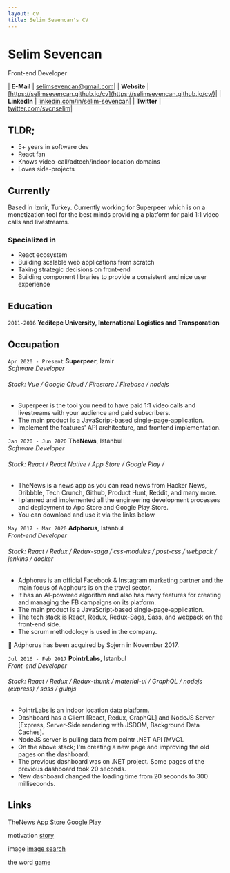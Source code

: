 ```yaml
---
layout: cv
title: Selim Sevencan's CV
---
```


# Selim Sevencan
Front-end Developer

| __E-Mail__   | [selimsevencan@gmail.com](mailto:selimm@gmail.com)| 
| __Website__  | [https://selimsevencan.github.io/cv](https://selimsevencan.github.io/cv/)|
| __LinkedIn__ | [linkedin.com/in/selim-sevencan](https://linkedin.com/in/selim-sevencan)|
| __Twitter__  | [twitter.com/svcnselim](https://twitter.com/svncnselim)|


## TLDR;

- 5+ years in software dev
- React fan
- Knows video-call/adtech/indoor location domains
- Loves side-projects


## Currently

Based in Izmir, Turkey. Currently working for Superpeer which is on a monetization tool for the best minds providing a platform for paid 1:1 video calls and livestreams.


### Specialized in

- React ecosystem
- Building scalable web applications from scratch
- Taking strategic decisions on front-end
- Building component libraries to provide a consistent and nice user experience

## Education

`2011-2016`
__Yeditepe University, International Logistics and Transporation__


## Occupation

`Apr 2020 - Present`
__Superpeer__, Izmir  
_Software Developer_
###### Stack: Vue / Google Cloud / Firestore / Firebase / nodejs

- Superpeer is the tool you need to have paid 1:1 video calls and livestreams with your audience and paid subscribers.
- The main product is a JavaScript-based single-page-application.
- Implement the features' API architecture, and frontend implementation.


`Jan 2020 - Jun 2020`
__TheNews__, Istanbul  
_Software Developer_
###### Stack: React / React Native / App Store / Google Play / 

- TheNews is a news app as you can read news from Hacker News, Dribbble, Tech Crunch, Github, Product Hunt, Reddit, and many more.
- I planned and implemented all the engineering development processes and deployment to App Store and Google Play Store.
- You can download and use it via the links below


`May 2017 - Mar 2020`
__Adphorus__, Istanbul  
_Front-end Developer_
###### Stack: React / Redux / Redux-saga / css-modules / post-css / webpack / jenkins / docker 

- Adphorus is an official Facebook & Instagram marketing partner and the main focus of Adphours is on the travel sector.
- It has an AI-powered algorithm and also has many features for creating and managing the FB campaigns on its platform.
- The main product is a JavaScript-based single-page-application.
- The tech stack is React, Redux, Redux-Saga, Sass, and webpack on the front-end side.
- The scrum methodology is used in the company.

🌟 Adphorus has been acquired by Sojern in November 2017.


`Jul 2016 - Feb 2017`
__PointrLabs__, Istanbul  
_Front-end Developer_
###### Stack: React / Redux / Redux-thunk / material-ui / GraphQL / nodejs (express) / sass / gulpjs 

- PointrLabs is an indoor location data platform.
- Dashboard has a Client [React, Redux, GraphQL] and NodeJS Server [Express, Server-Side rendering with JSDOM,
Background Data Caches].
- NodeJS server is pulling data from pointr .NET API [MVC].
- On the above stack; I'm creating a new page and improving the old pages on the dashboard.
- The previous dashboard was on .NET project. Some pages of the previous dashboard took 20 seconds.
- New dashboard changed the loading time from 20 seconds to 300 milliseconds.


## Links

TheNews
[App Store](https://apps.apple.com/us/app/thenews-im/id1500140525)
[Google Play](https://play.google.com/store/apps/details?id=com.thenewsmobile)

motivation
[story](https://gist.github.com/selimsevencan/2b3e1cacbf392b307f6040116e7b563c)

image 
[image search](https://powerful-manager.surge.sh/)

the word
[game](https://perfect-angle.surge.sh/)
